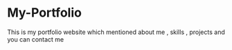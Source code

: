 # My-Portfolio
This is my portfolio website which mentioned about me , skills , projects  and you can contact me 
